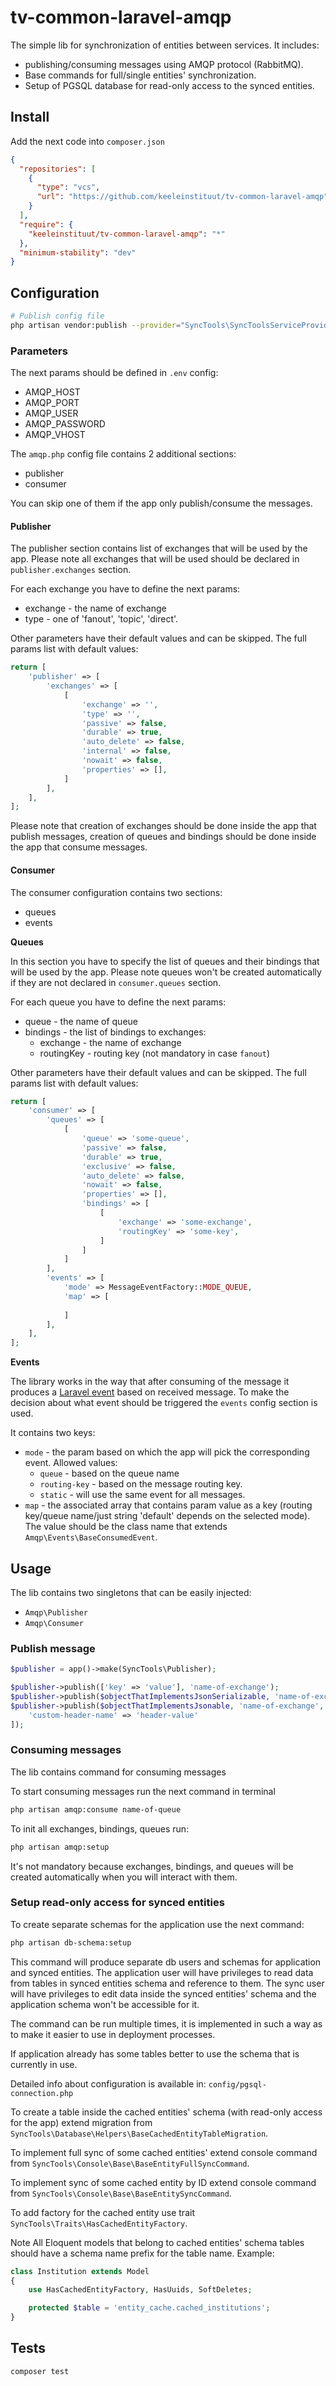 # tv-common-laravel-amqp

The simple lib for synchronization of entities between services. It includes:
- publishing/consuming messages using AMQP protocol (RabbitMQ).
- Base commands for full/single entities' synchronization.
- Setup of PGSQL database for read-only access to the synced entities.

## Install

Add the next code into `composer.json`

```json
{
  "repositories": [
    {
      "type": "vcs",
      "url": "https://github.com/keeleinstituut/tv-common-laravel-amqp"
    }
  ],
  "require": {
    "keeleinstituut/tv-common-laravel-amqp": "*"
  },
  "minimum-stability": "dev"
}
```

## Configuration

```bash
# Publish config file
php artisan vendor:publish --provider="SyncTools\SyncToolsServiceProvider"
```

### Parameters

The next params should be defined in `.env` config:
- AMQP_HOST
- AMQP_PORT
- AMQP_USER
- AMQP_PASSWORD
- AMQP_VHOST

The `amqp.php` config file contains 2 additional sections:
- publisher
- consumer

You can skip one of them if the app only publish/consume the messages.

#### Publisher
The publisher section contains list of exchanges that will be used by the app. Please note all exchanges that will be used should be declared in `publisher.exchanges` section.

For each exchange you have to define the next params:
- exchange - the name of exchange
- type - one of 'fanout', 'topic', 'direct'.

Other parameters have their default values and can be skipped. The full params list with default values:
```php
return [
    'publisher' => [
        'exchanges' => [
            [
                'exchange' => '',
                'type' => '',
                'passive' => false,
                'durable' => true,
                'auto_delete' => false,
                'internal' => false,
                'nowait' => false,
                'properties' => [],
            ]
        ],
    ],
];
```

Please note that creation of exchanges should be done inside the app that publish messages, creation of queues and bindings should be done inside the app that consume messages.

#### Consumer
The consumer configuration contains two sections:
- queues
- events

**Queues**

In this section you have to specify the list of queues and their bindings that will be used by the app. 
Please note queues won't be created automatically if they are not declared in `consumer.queues` section.

For each queue you have to define the next params:
- queue - the name of queue
- bindings - the list of bindings to exchanges:
  - exchange - the name of exchange
  - routingKey - routing key (not mandatory in case `fanout`) 

Other parameters have their default values and can be skipped. The full params list with default values:
```php
return [
    'consumer' => [
        'queues' => [
            [
                'queue' => 'some-queue',
                'passive' => false,
                'durable' => true,
                'exclusive' => false,
                'auto_delete' => false,
                'nowait' => false,
                'properties' => [],
                'bindings' => [
                    [
                        'exchange' => 'some-exchange',
                        'routingKey' => 'some-key',
                    ]
                ]
            ]
        ],
        'events' => [
            'mode' => MessageEventFactory::MODE_QUEUE,
            'map' => [
            
            ]
        ],
    ],
];
```

**Events**

The library works in the way that after consuming of the message it produces a [Laravel event](https://laravel.com/docs/10.x/events) based on received message.
To make the decision about what event should be triggered the `events` config section is used.

It contains two keys:
- `mode` - the param based on which the app will pick the corresponding event. Allowed values:
  - `queue` - based on the queue name
  - `routing-key` - based on the message routing key.
  - `static` - will use the same event for all messages.
- `map` - the associated array that contains param value as a key (routing key/queue name/just string 'default' depends on the selected mode). The value should be the class name that extends `Amqp\Events\BaseConsumedEvent`.


## Usage

The lib contains two singletons that can be easily injected:
- `Amqp\Publisher`
- `Amqp\Consumer`

### Publish message

```php
$publisher = app()->make(SyncTools\Publisher);

$publisher->publish(['key' => 'value'], 'name-of-exchange');
$publisher->publish($objectThatImplementsJsonSerializable, 'name-of-exchange', 'name-of-routing-key');
$publisher->publish($objectThatImplementsJsonable, 'name-of-exchange', 'name-of-routing-key', [
    'custom-header-name' => 'header-value'
]);
```

### Consuming messages

The lib contains command for consuming messages

To start consuming messages run the next command in terminal
```bash
php artisan amqp:consume name-of-queue
```

To init all exchanges, bindings, queues run:
```bash
php artisan amqp:setup
```

It's not mandatory because exchanges, bindings, and queues will be created automatically when you will interact with them.

### Setup read-only access for synced entities
To create separate schemas for the application use the next command:

```bash
php artisan db-schema:setup
```

This command will produce separate db users and schemas for application and synced entities.
The application user will have privileges to read data from tables in synced entities schema and reference to them.
The sync user will have privileges to edit data inside the synced entities' schema and the application schema won't be accessible for it.

The command can be run multiple times, it is implemented in such a way as to make it easier to use in deployment processes.

If application already has some tables better to use the schema that is currently in use.

Detailed info about configuration is available in: `config/pgsql-connection.php`

To create a table inside the cached entities' schema (with read-only access for the app) extend migration from `SyncTools\Database\Helpers\BaseCachedEntityTableMigration`.

To implement full sync of some cached entities' extend console command from `SyncTools\Console\Base\BaseEntityFullSyncCommand`.

To implement sync of some cached entity by ID extend console command from `SyncTools\Console\Base\BaseEntitySyncCommand`.

To add factory for the cached entity use trait `SyncTools\Traits\HasCachedEntityFactory`.

Note All Eloquent models that belong to cached entities' schema tables should have a schema name prefix for the table name.
Example:
```php
class Institution extends Model
{
    use HasCachedEntityFactory, HasUuids, SoftDeletes;

    protected $table = 'entity_cache.cached_institutions';
}
```

## Tests
```bash
composer test
```